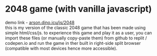 # 2048 game (with vanilla javascript)
demo link - <a href="https://arson.dino.icu/js/2048/">arson.dino.icu/js/2048</a>
<br>
this is my version of the classic 2048 game that has been made using simple html/css/js. to experience this game and play it as a user, you can import these files (or manually copy-paste them) from github to replit / codepen.io and run the game in ther built in right-side split browser (compatible with most devices hence more accessible). 
